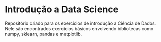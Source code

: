 # Introdução a Data Science

Repositório criado para os exercicios de introdução a Ciência de Dados. 
Nele são encontrados exercícios básicos envolvendo bibliotecas como numpy, sklearn, pandas e matplotlib. 
